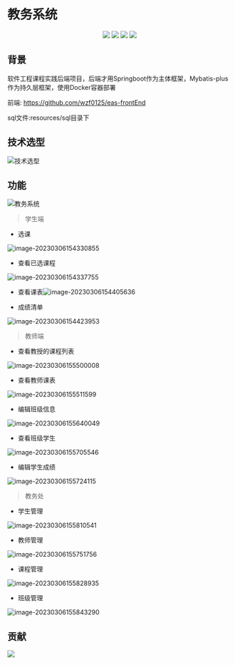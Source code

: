 # 教务系统

<div align="center">

![](https://img.shields.io/badge/Springboot-2.7.6-blue) 
![](https://img.shields.io/badge/Mybatis--Plus-3.5.2-blue) 
![](https://img.shields.io/badge/Maven-3.8.1-blue)
![](https://img.shields.io/badge/Docker-20.10.21-blue)

</div>

## 背景

软件工程课程实践后端项目，后端才用Springboot作为主体框架，Mybatis-plus作为持久层框架，使用Docker容器部署



前端: https://github.com/wzf0125/eas-frontEnd

sql文件:resources/sql目录下

## 技术选型

![技术选型](https://974500760-1303995467.cos.ap-guangzhou.myqcloud.com/Picgo/202303061600232.png)



## 功能

![教务系统](https://974500760-1303995467.cos.ap-guangzhou.myqcloud.com/Picgo/202303061600024.png)



> 学生端

- 选课

![image-20230306154330855](https://974500760-1303995467.cos.ap-guangzhou.myqcloud.com/Picgo/202303061543945.png)

- 查看已选课程

![image-20230306154337755](https://974500760-1303995467.cos.ap-guangzhou.myqcloud.com/Picgo/202303061543853.png)

- 查看课表![image-20230306154405636](https://974500760-1303995467.cos.ap-guangzhou.myqcloud.com/Picgo/202303061544736.png)

- 成绩清单

![image-20230306154423953](https://974500760-1303995467.cos.ap-guangzhou.myqcloud.com/Picgo/202303061544053.png)

> 教师端

- 查看教授的课程列表

![image-20230306155500008](https://974500760-1303995467.cos.ap-guangzhou.myqcloud.com/Picgo/202303061555105.png)



- 查看教师课表

![image-20230306155511599](https://974500760-1303995467.cos.ap-guangzhou.myqcloud.com/Picgo/202303061555697.png)

- 编辑班级信息

![image-20230306155640049](https://974500760-1303995467.cos.ap-guangzhou.myqcloud.com/Picgo/202303061556107.png)

- 查看班级学生

![image-20230306155705546](https://974500760-1303995467.cos.ap-guangzhou.myqcloud.com/Picgo/202303061557641.png)

- 编辑学生成绩

![image-20230306155724115](https://974500760-1303995467.cos.ap-guangzhou.myqcloud.com/Picgo/202303061557251.png)

> 教务处

- 学生管理

![image-20230306155810541](https://974500760-1303995467.cos.ap-guangzhou.myqcloud.com/Picgo/202303061558630.png)

- 教师管理

![image-20230306155751756](https://974500760-1303995467.cos.ap-guangzhou.myqcloud.com/Picgo/202303061558103.png)

- 课程管理

![image-20230306155828935](https://974500760-1303995467.cos.ap-guangzhou.myqcloud.com/Picgo/202303061558028.png)

- 班级管理

![image-20230306155843290](https://974500760-1303995467.cos.ap-guangzhou.myqcloud.com/Picgo/202303061558399.png)



## 贡献

<a href="https://github.com/wzf0125/eas-backEnd/graphs/contributors">
  <img src="https://contrib.rocks/image?repo=wzf0125/eas-backEnd" />
</a>
